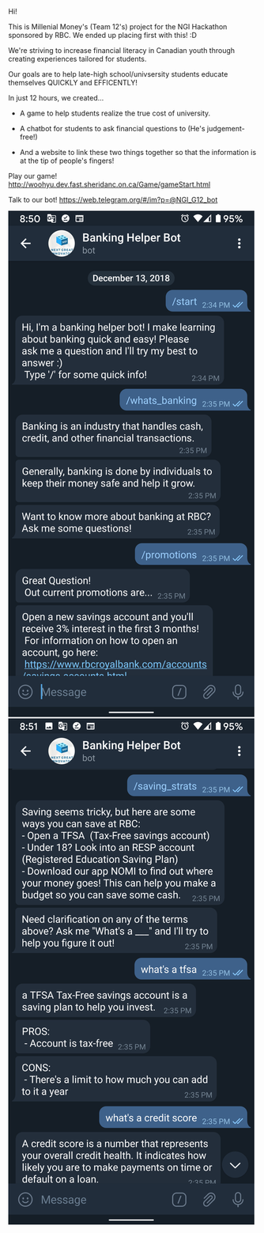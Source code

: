 Hi!

This is Millenial Money's (Team 12's) project for the NGI Hackathon sponsored by RBC.
We ended up placing first with this! :D

We're striving to increase financial literacy in Canadian youth through creating experiences tailored for students.

Our goals are to help late-high school/univsersity students  educate themselves QUICKLY and EFFICENTLY!

In just 12 hours, we created...

- A game to help students realize the true cost of university.

- A chatbot for students to ask financial questions to (He's judgement-free!)

- And a website to link these two things together so that the information is at the tip of people's fingers!

Play our game!
http://woohyu.dev.fast.sheridanc.on.ca/Game/gameStart.html

Talk to our bot!
https://web.telegram.org/#/im?p=@NGI_G12_bot

![A conversation with our bot, part 1](bot1.png)
![A conversation with our bot, part 2](bot2.png)

